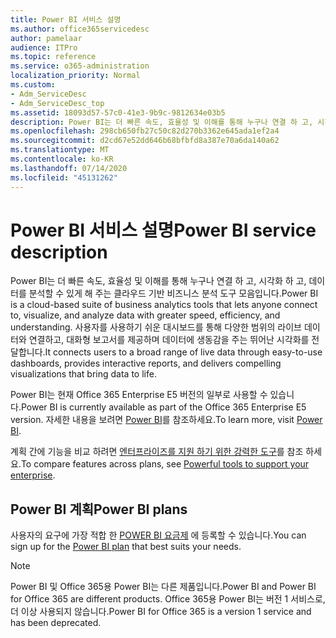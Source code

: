 ```yaml
---
title: Power BI 서비스 설명
ms.author: office365servicedesc
author: pamelaar
audience: ITPro
ms.topic: reference
ms.service: o365-administration
localization_priority: Normal
ms.custom:
- Adm_ServiceDesc
- Adm_ServiceDesc_top
ms.assetid: 18093d57-57c0-41e3-9b9c-9812634e03b5
description: Power BI는 더 빠른 속도, 효율성 및 이해를 통해 누구나 연결 하 고, 시각화 하 고, 데이터를 분석할 수 있게 해 주는 클라우드 기반 비즈니스 분석 도구 모음입니다. 사용자를 사용하기 쉬운 대시보드를 통해 다양한 범위의 라이브 데이터와 연결하고, 대화형 보고서를 제공하며 데이터에 생동감을 주는 뛰어난 시각화를 전달합니다.
ms.openlocfilehash: 298cb650fb27c50c82d270b3362e645ada1ef2a4
ms.sourcegitcommit: d2cd67e52dd646b68bfbfd8a387e70a6da140a62
ms.translationtype: MT
ms.contentlocale: ko-KR
ms.lasthandoff: 07/14/2020
ms.locfileid: "45131262"
---
```

# <a name="power-bi-service-description"></a><span data-ttu-id="6516c-104">Power BI 서비스 설명</span><span class="sxs-lookup"><span data-stu-id="6516c-104">Power BI service description</span></span>

<span data-ttu-id="6516c-105">Power BI는 더 빠른 속도, 효율성 및 이해를 통해 누구나 연결 하 고, 시각화 하 고, 데이터를 분석할 수 있게 해 주는 클라우드 기반 비즈니스 분석 도구 모음입니다.</span><span class="sxs-lookup"><span data-stu-id="6516c-105">Power BI is a cloud-based suite of business analytics tools that lets anyone connect to, visualize, and analyze data with greater speed, efficiency, and understanding.</span></span> <span data-ttu-id="6516c-106">사용자를 사용하기 쉬운 대시보드를 통해 다양한 범위의 라이브 데이터와 연결하고, 대화형 보고서를 제공하며 데이터에 생동감을 주는 뛰어난 시각화를 전달합니다.</span><span class="sxs-lookup"><span data-stu-id="6516c-106">It connects users to a broad range of live data through easy-to-use dashboards, provides interactive reports, and delivers compelling visualizations that bring data to life.</span></span>
  
<span data-ttu-id="6516c-107">Power BI는 현재 Office 365 Enterprise E5 버전의 일부로 사용할 수 있습니다.</span><span class="sxs-lookup"><span data-stu-id="6516c-107">Power BI is currently available as part of the Office 365 Enterprise E5 version.</span></span> <span data-ttu-id="6516c-108">자세한 내용을 보려면 [Power BI](https://powerbi.microsoft.com/)를 참조하세요.</span><span class="sxs-lookup"><span data-stu-id="6516c-108">To learn more, visit [Power BI](https://powerbi.microsoft.com/).</span></span>
  
<span data-ttu-id="6516c-109">계획 간에 기능을 비교 하려면 [엔터프라이즈를 지원 하기 위한 강력한 도구](https://go.microsoft.com/fwlink/?LinkID=799177&amp;clcid=0x409)를 참조 하세요.</span><span class="sxs-lookup"><span data-stu-id="6516c-109">To compare features across plans, see [Powerful tools to support your enterprise](https://go.microsoft.com/fwlink/?LinkID=799177&amp;clcid=0x409).</span></span>
  
## <a name="power-bi-plans"></a><span data-ttu-id="6516c-110">Power BI 계획</span><span class="sxs-lookup"><span data-stu-id="6516c-110">Power BI plans</span></span>

<span data-ttu-id="6516c-111">사용자의 요구에 가장 적합 한 [POWER BI 요금제](https://go.microsoft.com/fwlink/?LinkID=786854) 에 등록할 수 있습니다.</span><span class="sxs-lookup"><span data-stu-id="6516c-111">You can sign up for the [Power BI plan](https://go.microsoft.com/fwlink/?LinkID=786854) that best suits your needs.</span></span> 
  
> [!NOTE]
> <span data-ttu-id="6516c-112">Power BI 및 Office 365용 Power BI는 다른 제품입니다.</span><span class="sxs-lookup"><span data-stu-id="6516c-112">Power BI and Power BI for Office 365 are different products.</span></span> <span data-ttu-id="6516c-113">Office 365용 Power BI는 버전 1 서비스로, 더 이상 사용되지 않습니다.</span><span class="sxs-lookup"><span data-stu-id="6516c-113">Power BI for Office 365 is a version 1 service and has been deprecated.</span></span> 
  